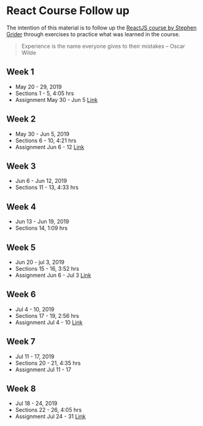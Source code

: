 # React Course Follow up

The intention of this material is to follow up the [ReactJS course by Stephen Grider](https://www.udemy.com/react-redux/) through exercises to practice what was learned in the course.

> Experience is the name everyone gives to their mistakes – Oscar Wilde

## Week 1
* May 20 - 29, 2019
* Sections 1 - 5, 4:05 hrs
* Assignment May 30 - Jun 5 [Link](./assignment-1)

## Week 2
* May 30 - Jun 5, 2019
* Sections 6 - 10, 4:21 hrs
* Assignment Jun 6 - 12 [Link](./assignment-2)

## Week 3
* Jun 6 - Jun 12, 2019
* Sections 11 - 13, 4:33 hrs

## Week 4
* Jun 13 - Jun 19, 2019
* Sections 14, 1:09 hrs

## Week 5
* Jun 20 - jul 3, 2019
* Sections 15 - 16, 3:52 hrs
* Assignment Jun 6 - Jul 3 [Link](./assignment-3)

## Week 6
* Jul 4 - 10, 2019
* Sections 17 - 19, 2:56 hrs
* Assignment Jul 4 - 10 [Link](./assignment-4)

## Week 7
* Jul 11 - 17, 2019
* Sections 20 - 21, 4:35 hrs
* Assignment Jul 11 - 17

## Week 8
* Jul 18 - 24, 2019
* Sections 22 - 26, 4:05 hrs
* Assignment Jul 24 - 31 [Link](./assignment-5)